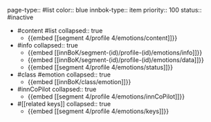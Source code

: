 page-type:: #list
color:: blue
innbok-type:: item
priority:: 100
status:: #inactive

- #content #list
  collapsed:: true
	- {{embed [[segment 4/profile 4/emotions/content]]}}
- #info
  collapsed:: true
	- {{embed [[innBoK/segment-(id)/profile-(id)/emotions/info]]}}
	- {{embed [[innBoK/segment-(id)/profile-(id)/emotions/data]]}}
	- {{embed [[segment 4/profile 4/emotions/status]]}}
- #class #emotion
  collapsed:: true
	- {{embed [[innBoK/class/emotion]]}}
- #innCoPilot
  collapsed:: true
	- {{embed [[segment 4/profile 4/emotions/innCoPilot]]}}
- #[[related keys]]
  collapsed:: true
	- {{embed [[segment 4/profile 4/emotions/keys]]}}


